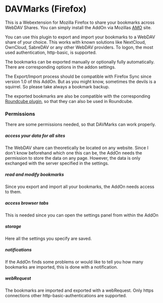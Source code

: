 # DAVMarks (Firefox)
This is a Webextension for Mozilla Firefox to share your bookmarks across WebDAV Shares. You can simply install the AddOn via Mozillas [AMO](https://addons.mozilla.org/addon/davmarks/) site.

You can use this plugin to export and import your bookmarks to a WebDAV share of your choice. This works with known solutions like NextCloud, OwnCloud, SabreDAV or any other WebDAV providers. To logon, the most used authentication, http-basic, is supported.

The bookmarks can be exported manually or optionally fully automatically. There are corresponding options in the addon settings.

The Export/Import process should be compatible with Firefox Sync since version 1.0 of this AddOn. But as you might know, sometimes the devils is a squirrel. So please take always a bookmark backup.

The exported bookmarks are also be compatible with the corresponding [Roundcube plugin](https://github.com/Offerel/roundcube_ffbookmarks), so that they can also be used in Roundcube.

### Permissions

There are some permissions needed, so that DAVMarks can work properly.

##### access your data for all sites

The WebDAV share can theoretically be located on any website. Since I don't know beforehand which one this can be, the AddOn needs the permission to store the data on any page. However, the data is only exchanged with the server specified in the settings.

##### read and modify bookmarks

Since you export and import all your bookmarks, the AddOn needs access to them.

##### access browser tabs

This is needed since you can open the settings panel from within the AddOn

##### storage

Here all the settings you specify are saved.

##### notifications

If the AddOn finds some problems or would like to tell you how many bookmarks are imported, this is done with a notification.

##### webRequest

The bookmarks are imported and exported with a webRequest. Only https connections other http-basic-authentications are supported.
